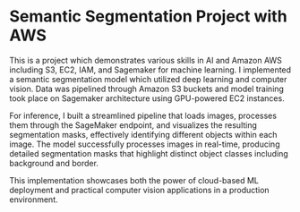 # Semantic Segmentation Project with AWS

This is a project which demonstrates various skills in AI and Amazon AWS including S3, EC2, IAM, and Sagemaker for machine learning. I implemented a semantic segmentation model which utilized deep learning and computer vision. Data was pipelined through Amazon S3 buckets and model training took place on Sagemaker architecture using GPU-powered EC2 instances. 

For inference, I built a streamlined pipeline that loads images, processes them through the SageMaker endpoint, and visualizes the resulting segmentation masks, effectively identifying different objects within each image. The model successfully processes images in real-time, producing detailed segmentation masks that highlight distinct object classes including background and border.

This implementation showcases both the power of cloud-based ML deployment and practical computer vision applications in a production environment.
